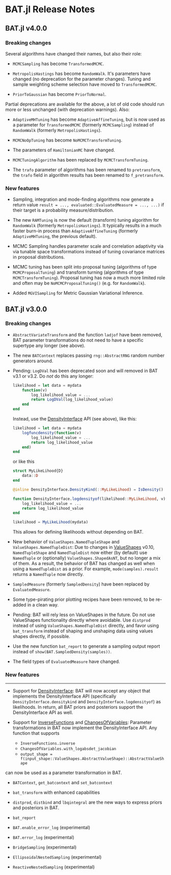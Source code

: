 BAT.jl Release Notes
====================

BAT.jl v4.0.0
-------------

### Breaking changes

Several algorithms have changed their names, but also their role:

* `MCMCSampling` has become `TransformedMCMC`.

* `MetropolisHastings` has become `RandomWalk`. It's parameters have
    changed (no deprecation for the parameter changes). Tuning and
    sample weighting scheme selection have moved to `TransformedMCMC`.

* `PriorToGaussian` has become `PriorToNormal`.

Partial deprecations are available for the above, a lot of old code should
run more or less unchanged (with deprecation warnings). Also:

* `AdaptiveMHTuning` has become `AdaptiveAffineTuning`, but is now
  used as a parameter for `TransformedMCMC` (formerly `MCMCSampling`)
  instead of `RandomWalk` (formerly `MetropolisHastings`).

* `MCMCNoOpTuning` has become `NoMCMCTransformTuning`.

* The parameters of `HamiltonianMC` have changed.

* `MCMCTuningAlgorithm` has been replaced by `MCMCTransformTuning`.

* The `trafo` parameter of algorithms has been renamed to `pretransform`, the
  `trafo` field in algorithm results has been renamed to `f_pretransform`.


### New features

* Sampling, integration and mode-finding algorithms now generate a return
  value `result = ..., evaluated::EvaluatedMeasure = ..., ...)` if their
  target is a probability measure/distribution.

* The new `RAMTuning` is now the default (transform) tuning algorithm for
  `RandomWalk` (formerly `MetropolisHastings`). It typically results in a much
  faster burn-in process than `AdaptiveAffineTuning` (formerly
  `AdaptiveMHTuning`, the previous default).

* MCMC Sampling handles parameter scale and correlation adaptivity via
  via tunable space transformations instead of tuning covariance matrices
  in proposal distributions.
  
* MCMC tuning has been split into proposal tuning (algorithms of type
  `MCMCProposalTuning`) and transform turning (algorithms of type
  `MCMCTransformTuning`). Proposal tuning has now a much more limited role
  and often may be `NoMCMCProposalTuning()` (e.g. for `RandomWalk`).

* Added `MGVISampling` for Metric Gaussian Variational Inference.


BAT.jl v3.0.0
-------------

### Breaking changes

* `AbstractVariateTransform` and the function `ladjof` have been removed, BAT parameter transformations do not need to have a specific supertype any longer (see above).

* The new `BATContext` replaces passing `rng::AbstractRNG` random number generators around.

* Pending: `LogDVal` has been deprecated soon and will removed in BAT v3.1 or v3.2. Do *not* do this any longer:

  ```julia
  likelihood = let data = mydata
      function(v)
          log_likelihood_value = ...
          return LogDVal(log_likelihood_value)
      end
  end
  ```

  Instead, use the [DensityInterface](https://github.com/JuliaMath/DensityInterface.jl) API (see above), like this:

  ```julia
  likelihood = let data = mydata
      logfuncdensity(function(v)
          log_likelihood_value = ...
          return log_likelihood_value
      end)
  end
  ```

  or like this

  ```julia
  struct MyLikeLihood{D}
      data::D
  end

  @inline DensityInterface.DensityKind(::MyLikeLihood) = IsDensity()

  function DensityInterface.logdensityof(likelihood::MyLikeLihood, v)
      log_likelihood_value = ...
      return log_likelihood_value
  end

  likelihood = MyLikeLihood(mydata)
  ```

  This allows for defining likelihoods without depending on BAT.

* New behavior of `ValueShapes.NamedTupleShape` and  `ValueShapes.NamedTupleDist`: Due to changes in [ValueShapes](https://github.com/oschulz/ValueShapes.jl) v0.10, `NamedTupleShape` and `NamedTupleDist` now either (by default) use `NamedTuple` or (optionally) `ValueShapes.ShapedAsNT`, but no longer a mix of them. As a result, the behavior of BAT has changed as well when using a `NamedTupleDist` as a prior. For example, `mode(samples).result` returns a `NamedTuple` now directly.

* `SampledMeasure` (formerly `SampledDensity`) have been replaced by `EvaluatedMeasure`.

* Some type-pirating prior plotting recipes have been removed, to be re-added in a clean way.

* Pending: BAT will rely less on ValueShapes in the future. Do not use ValueShapes functionality directly where avoidable. Use `distprod` instead of using `ValueShapes.NamedTupleDist` directly, and favor using `bat_transform` instead of shaping and unshaping data using values shapes directly, if possible.

* Use the new function `bat_report` to generate a sampling output report instead of `show(BAT.SampledDensity(samples))`.

* The field types of `EvaluatedMeasure` have changed.


### New features
------------

* Support for [DensityInterface](https://github.com/JuliaMath/DensityInterface.jl): BAT will now accept any object that implements the DensityInterface API (specifically `DensityInterface.densitykind` and `DensityInterface.logdensityof`) as likelihoods. In return, all BAT priors and posteriors support the DensityInterface API as well.

* Support for [InverseFunctions](https://github.com/JuliaMath/InverseFunctions.jl) and [ChangesOfVariables](https://github.com/JuliaMath/ChangesOfVariables.jl): Parameter transformations in BAT now implement the DensityInterface API. Any function that supports

    * `InverseFunctions.inverse`
    * `ChangesOfVariables.with_logabsdet_jacobian`
    * `output_shape = f(input_shape::ValueShapes.AbstractValueShape)::AbstractValueShape`

can now be used as a parameter transformation in BAT.

* `BATContext`, `get_batcontext` and `set_batcontext`

* `bat_transform` with enhanced capabilities

* `distprod`, `distbind` and `lbqintegral` are the new ways to express priors and posteriors in BAT.

* `bat_report`

* `BAT.enable_error_log` (experimental)

* `BAT.error_log` (experimental)

* `BridgeSampling` (experimental)

* `EllipsoidalNestedSampling` (experimental)

* `ReactiveNestedSampling` (experimental)
